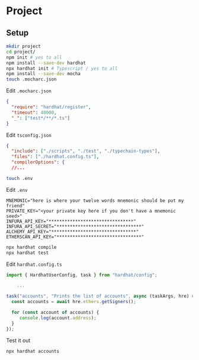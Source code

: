 # Project

## Setup

```sh
mkdir project
cd project/
npm init # yes to all
npm install --save-dev hardhat
npx hardhat init # Typescript / yes to all
npm install --save-dev mocha
touch .mocharc.json
```

Edit `.mocharc.json`
```json
{
  "require": "hardhat/register",
  "timeout": 40000,
  "_": ["test*/**/*.ts"]
}
```

Edit `tsconfig.json`
```json
{
  "include": ["./scripts", "./test", "./typechain-types"],
  "files": ["./hardhat.config.ts"],
  "compilerOptions": {
  //...
```

```sh
touch .env
```

Edit `.env`
```.env
MNEMONIC="here is where your twelve words mnemonic should be put my friend"
PRIVATE_KEY="<your private key here if you don't have a mnemonic seed>"
INFURA_API_KEY="********************************"
INFURA_API_SECRET="********************************"
ALCHEMY_API_KEY="********************************"
ETHERSCAN_API_KEY="********************************"
```

```sh
npx hardhat compile
npx hardhat test
```

Edit `hardhat.config.ts`

```ts
import { HardhatUserConfig, task } from "hardhat/config";

    ...

task("accounts", "Prints the list of accounts", async (taskArgs, hre) => {
  const accounts = await hre.ethers.getSigners();

  for (const account of accounts) {
     console.log(account.address);
  }
});
```

Test it out

```sh
npx hardhat accounts 
```